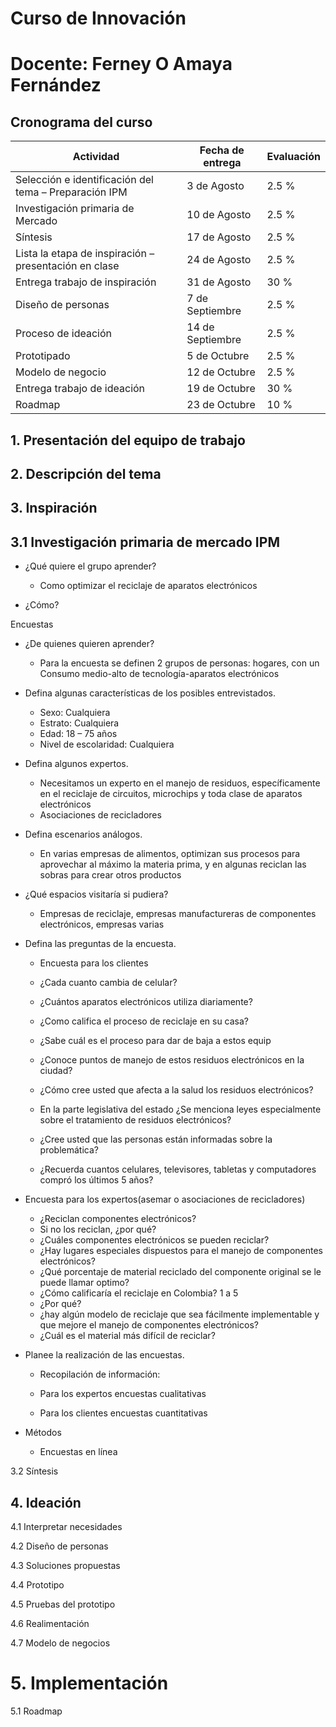 # Curso de Innovación
# Docente: Ferney O Amaya Fernández

## Cronograma del curso

|Actividad|Fecha de entrega|Evaluación|
|---|---|---|
|Selección e identificación del tema – Preparación IPM|3 de Agosto|2.5 %|
|Investigación primaria de Mercado	|10 de Agosto	|2.5 %|
|Síntesis	|17 de Agosto	|2.5 %|
|Lista la etapa de inspiración – presentación en clase	|24 de Agosto	|2.5 %|
|Entrega trabajo de inspiración	|31 de Agosto	|30 %|
|Diseño de personas	|7 de Septiembre | 2.5 %|
|Proceso de ideación	|14 de Septiembre |2.5 %|
|Prototipado	|5 de Octubre	| 2.5 %|
|Modelo de negocio	|12 de Octubre	|2.5 %|
|Entrega trabajo de ideación	|19 de Octubre	|30 %|
|Roadmap	|23 de Octubre	|10 %|

## 1. Presentación del equipo de trabajo


## 2. Descripción del tema

## 3. Inspiración

3.1	Investigación primaria de mercado
IPM
-------------------------------
* ¿Qué quiere el grupo aprender? 

  * Como optimizar el reciclaje de aparatos electrónicos 

* ¿Cómo? 

Encuestas 

* ¿De quienes quieren aprender? 

  * Para la encuesta se definen 2 grupos de personas: hogares, con un Consumo medio-alto de tecnología-aparatos electrónicos 

* Defina algunas características de los posibles entrevistados. 

  * Sexo: Cualquiera 
  * Estrato: Cualquiera 
  * Edad: 18 – 75 años 
  * Nivel de escolaridad: Cualquiera 

* Defina algunos expertos. 

  * Necesitamos un experto en el manejo de residuos, específicamente en el reciclaje de circuitos, microchips y toda clase de aparatos electrónicos 
  * Asociaciones de recicladores 

* Defina escenarios análogos. 

  * En varias empresas de alimentos, optimizan sus procesos para aprovechar al máximo la materia prima, y en algunas reciclan las sobras para crear otros productos 

* ¿Qué espacios visitaría si pudiera? 

  * Empresas de reciclaje, empresas manufactureras de componentes electrónicos, empresas varias 

* Defina las preguntas de la encuesta. 

  * Encuesta para los clientes 

   * ¿Cada cuanto cambia de celular? 
   * ¿Cuántos aparatos electrónicos utiliza diariamente?
   * ¿Como califica el proceso de reciclaje en su casa?
   * ¿Sabe cuál es el proceso para dar de baja a estos equip
   * ¿Conoce puntos de manejo de estos residuos electrónicos en la ciudad?
   * ¿Cómo cree usted que afecta a la salud los residuos electrónicos?
   * En la parte legislativa del estado ¿Se menciona leyes especialmente sobre el tratamiento de residuos electrónicos?
   * ¿Cree usted que las personas están informadas sobre la problemática?
   * ¿Recuerda cuantos celulares, televisores, tabletas y computadores compró los últimos 5 años? 

* Encuesta para los expertos(asemar o asociaciones de recicladores) 

   * ¿Reciclan componentes electrónicos?
   * Si no los reciclan, ¿por qué?
   * ¿Cuáles componentes electrónicos se pueden reciclar?
   * ¿Hay lugares especiales dispuestos para el manejo de componentes electrónicos?
   * ¿Qué porcentaje de material reciclado del componente original se le puede llamar optimo?
   * ¿Cómo calificaría el reciclaje en Colombia? 1 a 5
   * ¿Por qué?
   * ¿hay algún modelo de reciclaje que sea fácilmente implementable y que mejore el manejo de componentes electrónicos?
   * ¿Cuál es el material más difícil de reciclar? 

* Planee la realización de las encuestas. 

  * Recopilación de información: 

  * Para los expertos encuestas cualitativas 
  * Para los clientes encuestas cuantitativas 

* Métodos 

  * Encuestas en línea 

3.2	Síntesis

## 4. Ideación
4.1	Interpretar necesidades

4.2	Diseño de personas

4.3	Soluciones propuestas

4.4	Prototipo

4.5	Pruebas del prototipo

4.6	Realimentación

4.7	Modelo de negocios

# 5. Implementación

5.1	Roadmap
